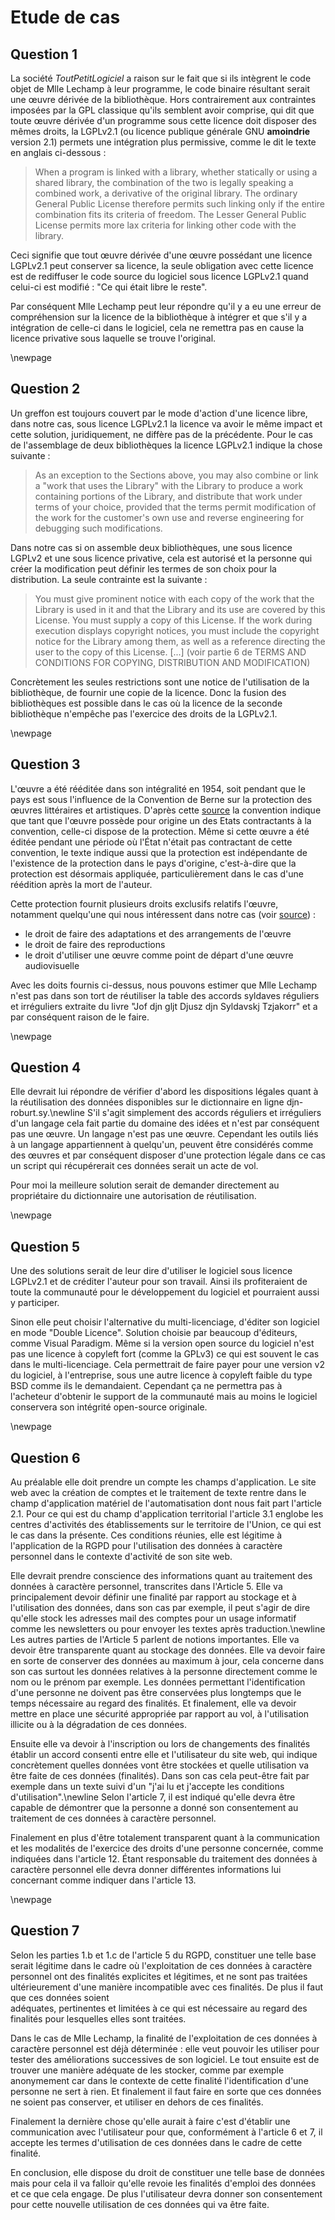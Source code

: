 # Etude de cas
## Question 1

La société *ToutPetitLogiciel* a raison sur le fait que si ils intègrent le code objet de Mlle Lechamp à leur programme, le code binaire résultant serait une œuvre dérivée de la bibliothèque. Hors contrairement aux contraintes imposées par la GPL classique qu'ils semblent avoir comprise, qui dit que toute œuvre dérivée d'un programme sous cette licence doit disposer des mêmes droits, la LGPLv2.1 (ou licence publique générale GNU **amoindrie** version 2.1) permets une intégration plus permissive, comme le dit le texte en anglais ci-dessous :

> When a program is linked with a library, whether statically or using a shared library, the combination of the two is legally speaking a combined work, a derivative of the original library. The ordinary General Public License therefore permits such linking only if the entire combination fits its criteria of freedom. The Lesser General Public License permits more lax criteria for linking other code with the library.

Ceci signifie que tout œuvre dérivée d'une œuvre possédant une licence LGPLv2.1 peut conserver sa licence, la seule obligation avec cette licence est de rediffuser le code source du logiciel sous licence LGPLv2.1 quand celui-ci est modifié : "Ce qui était libre le reste".

Par conséquent Mlle Lechamp peut leur répondre qu'il y a eu une erreur de compréhension sur la licence de la bibliothèque à intégrer et que s'il y a intégration de celle-ci dans le logiciel, cela ne remettra pas en cause la licence privative sous laquelle se trouve l'original.

\newpage
## Question 2

Un greffon est toujours couvert par le mode d'action d'une licence libre, dans notre cas, sous licence LGPLv2.1 la licence va avoir le même impact et cette solution, juridiquement, ne diffère pas de la précédente.
Pour le cas de l'assemblage de deux bibliothèques la licence LGPLv2.1 indique la chose suivante :

> As an exception to the Sections above, you may also combine or link a "work that uses the Library" with the Library to produce a work containing portions of the Library, and distribute that work under terms of your choice, provided that the terms permit modification of the work for the customer's own use and reverse engineering for debugging such modifications.

Dans notre cas si on assemble deux bibliothèques, une sous licence LGPLv2 et une sous licence privative, cela est autorisé et la personne qui créer la modification peut définir les termes de son choix pour la distribution. La seule contrainte est la suivante :

> You must give prominent notice with each copy of the work that the Library is used in it and that the Library and its use are covered by this License. You must supply a copy of this License. If the work during execution displays copyright notices, you must include the copyright notice for the Library among them, as well as a reference directing the user to the copy of this License. [...] (voir partie 6 de TERMS AND CONDITIONS FOR COPYING, DISTRIBUTION AND MODIFICATION)

Concrètement les seules restrictions sont une notice de l'utilisation de la bibliothèque, de fournir une copie de la licence. Donc la fusion des bibliothèques est possible dans le cas où la licence de la seconde bibliothèque n'empêche pas l'exercice des droits de la LGPLv2.1.

\newpage
## Question 3

L'œuvre a été rééditée dans son intégralité en 1954, soit pendant que le pays est sous l'influence de la Convention de Berne sur la protection des œuvres littéraires
et artistiques. D'après cette [source](https://www.wipo.int/treaties/fr/ip/berne/summary_berne.html) la convention indique que tant que l'œuvre possède pour origine un des Etats contractants à la convention, celle-ci dispose de la protection. Même si cette œuvre a été éditée pendant une période où l'État n'était pas contractant de cette convention, le texte indique aussi que la protection est indépendante de l'existence de la protection dans le pays d'origine, c'est-à-dire que la protection est désormais appliquée, particulièrement dans le cas d'une réédition après la mort de l'auteur.

Cette protection fournit plusieurs droits exclusifs relatifs l'œuvre, notamment quelqu'une qui nous intéressent dans notre cas (voir [source](https://www.wipo.int/treaties/fr/ip/berne/summary_berne.html)) :

+ le droit de faire des adaptations et des arrangements de l'œuvre
+ le droit de faire des reproductions
+ le droit d'utiliser une œuvre comme point de départ d'une œuvre audiovisuelle

Avec les doits fournis ci-dessus, nous pouvons estimer que Mlle Lechamp n'est pas dans son tort de réutiliser la table des accords syldaves réguliers et irréguliers extraite du livre "Jof djn gljt Djusz djn Syldavskj Tzjakorr" et a par conséquent raison de le faire.

<!-- Vérifier ses dires-là je suis fatigué -->

\newpage
## Question 4

Elle devrait lui répondre de vérifier d'abord les dispositions légales quant à la réutilisation des données disponibles sur le dictionnaire en ligne djn-roburt.sy.\newline
S'il s'agit simplement des accords réguliers et irréguliers d'un langage cela fait partie du domaine des idées et n'est par conséquent pas une œuvre. Un langage n'est pas une œuvre.
Cependant les outils liés à un langage appartiennent à quelqu'un, peuvent être considérés comme des œuvres et par conséquent disposer d'une protection légale dans ce cas un script qui récupérerait ces données serait un acte de vol.

Pour moi la meilleure solution serait de demander directement au propriétaire du dictionnaire une autorisation de réutilisation.

\newpage
## Question 5

Une des solutions serait de leur dire d'utiliser le logiciel sous licence LGPLv2.1 et de créditer l'auteur pour son travail. Ainsi ils profiteraient de toute la communauté pour le développement du logiciel et pourraient aussi y participer.

Sinon elle peut choisir l'alternative du multi-licenciage, d'éditer son logiciel en mode "Double Licence". Solution choisie par beaucoup d'éditeurs, comme Visual Paradigm. Même si la version open source du logiciel n'est pas une licence à copyleft fort (comme la GPLv3) ce qui est souvent le cas dans le multi-licenciage. Cela permettrait de faire payer pour une version v2 du logiciel, à l'entreprise, sous une autre licence à copyleft faible du type BSD comme ils le demandaient. Cependant ça ne permettra pas à l'acheteur d'obtenir le support de la communauté mais au moins le logiciel conservera son intégrité open-source originale.


\newpage
## Question 6

Au préalable elle doit prendre un compte les champs d'application. Le site web avec la création de comptes et le traitement de texte rentre dans le champ d'application matériel de l'automatisation dont nous fait part l'article 2.1. Pour ce qui est du champ d'application territorial l'article 3.1 englobe les centres d'activités des établissements sur le territoire de l'Union, ce qui est le cas dans la présente. Ces conditions réunies, elle est légitime à l'application de la RGPD pour l'utilisation des données à caractère personnel dans le contexte d'activité de son site web.

Elle devrait prendre conscience des informations quant au traitement des données à caractère personnel, transcrites dans l'Article 5. Elle va principalement devoir définir une finalité par rapport au stockage et à l'utilisation des données, dans son cas par exemple, il peut s'agir de dire qu'elle stock les adresses mail des comptes pour un usage informatif comme les newsletters ou pour envoyer les textes après traduction.\newline
Les autres parties de l'Article 5 parlent de notions importantes. Elle va devoir être transparente quant au stockage des données. Elle va devoir faire en sorte de conserver des données au maximum à jour, cela concerne dans son cas surtout les données relatives à la personne directement comme le nom ou le prénom par exemple. Les données permettant l'identification d'une personne ne doivent pas être conservées plus longtemps que le temps nécessaire au regard des finalités. Et finalement, elle va devoir mettre en place une sécurité appropriée par rapport au vol, à l'utilisation illicite ou à la dégradation de ces données.

Ensuite elle va devoir à l'inscription ou lors de changements des finalités établir un accord consenti entre elle et l'utilisateur du site web, qui indique concrètement quelles données vont être stockées et quelle utilisation va être faite de ces données (finalités). Dans son cas cela peut-être fait par exemple dans un texte suivi d'un "j'ai lu et j'accepte les conditions d'utilisation".\newline
Selon l'article 7, il est indiqué qu'elle devra être capable de démontrer que la personne a donné son consentement au traitement de ces données à caractère personnel.

Finalement en plus d'être totalement transparent quant à la communication et les modalités de l'exercice des droits d'une personne concernée, comme indiquées dans l'article 12. Étant responsable du traitement des données à caractère personnel elle devra donner différentes informations lui concernant comme indiquer dans l'article 13.

\newpage
## Question 7

Selon les parties 1.b et 1.c de l'article 5 du RGPD, constituer une telle base serait légitime dans le cadre où l'exploitation de ces données à caractère personnel ont des finalités explicites et légitimes, et ne sont pas traitées ultérieurement d'une manière incompatible avec ces finalités. De plus il faut que ces données soient 	
adéquates, pertinentes et limitées à ce qui est nécessaire au regard des finalités pour lesquelles elles sont traitées.

Dans le cas de Mlle Lechamp, la finalité de l'exploitation de ces données à caractère personnel est déjà déterminée : elle veut pouvoir les utiliser pour tester des améliorations successives de son logiciel. Le tout ensuite est de trouver une manière adéquate de les stocker, comme par exemple anonymement car dans le contexte de cette finalité l'identification d'une personne ne sert à rien. Et finalement il faut faire en sorte que ces données ne soient pas conserver, et utiliser en dehors de ces finalités.

Finalement la dernière chose qu'elle aurait à faire c'est d'établir une communication avec l'utilisateur pour que, conformément à l'article 6 et 7, il accepte les termes d'utilisation de ces données dans le cadre de cette finalité.

En conclusion, elle dispose du droit de constituer une telle base de données mais pour cela il va falloir qu'elle revoie les finalités d'emploi des données et ce que cela engage. De plus l'utilisateur devra donner son consentement pour cette nouvelle utilisation de ces données qui va être faite.

